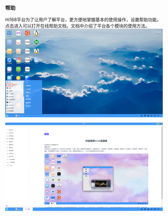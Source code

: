 ### 帮助
Hi168平台为了让用户了解平台，更方便地掌握基本的使用操作，设置帮助功能，点击进入可以打开在线帮助文档，文档中介绍了平台各个模块的使用方法。
![alt text](../help_picture/14_desktopcentor08.png)

![alt text](../help_picture/14_desktopcentor09.png)